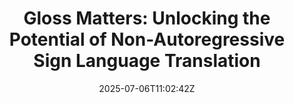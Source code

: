 ---
title: "Gloss Matters: Unlocking the Potential of Non-Autoregressive Sign Language Translation"
authors:
- Zhihao Wang
- Shiyu Liu
- Zhiwei He
- Kangjie Zheng
- Liangying Shao
- Junfeng Yao
- Jinsong Su
author_notes:
- "共同一作"
- "共同一作"
- 
- 
- 
- 
- "通讯作者"
date: "2025-07-06T11:02:42Z"
publishDate: "2025-07-06T11:02:42Z"
publication_types: [direction2]
publication: "**In Proc. of ACM Multimedia 2025.** (CCF-A类)"
---